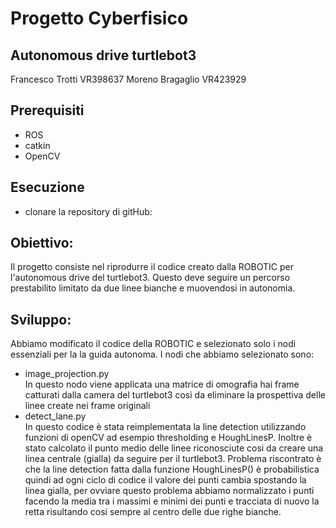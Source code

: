 # Progetto Cyberfisico
## Autonomous drive turtlebot3
Francesco Trotti VR398637 
Moreno Bragaglio VR423929

## Prerequisiti
- ROS
- catkin
- OpenCV

## Esecuzione
- clonare la repository di gitHub: 

## Obiettivo:
Il progetto consiste nel riprodurre il codice creato dalla ROBOTIC per l'autonomous drive del turtlebot3. Questo deve seguire un 
percorso prestabilito limitato da due linee bianche e muovendosi in autonomia.

## Sviluppo:
Abbiamo modificato il codice della ROBOTIC e selezionato solo i nodi essenziali per la la guida autonoma. 
I nodi che abbiamo selezionato sono: <br>
- image_projection.py <br>
In questo nodo viene applicata una matrice di omografia hai frame catturati dalla camera del turtlebot3 così da eliminare la prospettiva delle linee create nei frame originali
- detect_lane.py <br>
In questo codice è stata reimplementata la line detection utilizzando funzioni di openCV ad esempio thresholding e HoughLinesP. Inoltre è stato calcolato il punto medio delle linee riconosciute cosi da 
creare una linea centrale (gialla) da seguire per il turtlebot3. Problema riscontrato è che la line detection fatta dalla funzione HoughLinesP() è probabilistica quindi ad ogni ciclo di codice il valore dei punti cambia 
spostando la linea gialla, per ovviare questo problema abbiamo normalizzato i punti facendo la media tra i massimi e minimi dei punti e tracciata di nuovo la retta risultando cosi sempre al centro delle due righe bianche.

